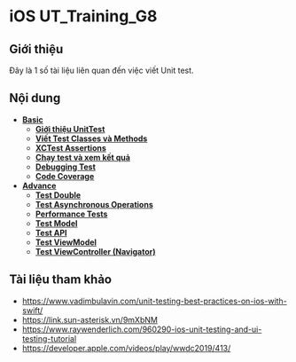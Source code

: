 # iOS UT_Training_G8
## Giới thiệu
 Đây là 1 số tài liệu liên quan đến việc viết Unit test.

## Nội dung 

  * [**Basic**]()
    * [**Giới thiệu UnitTest**](https://github.com/hanhvv-0858/UT_Training_G8/wiki/Gi%E1%BB%9Bi-thi%E1%BB%87u-nhanh-Unit-test-trong-Xcode!)
    * [**Viết Test Classes và Methods**](https://github.com/hanhvv-0858/UT_Training_G8/wiki/Vi%E1%BA%BFt-Test-Classes-v%C3%A0-Methods)
    * [**XCTest Assertions**](https://github.com/hanhvv-0858/UT_Training_G8/wiki/XCTest-Assertions)
    * [**Chạy test và xem kết quả**](https://github.com/hanhvv-0858/UT_Training_G8/wiki/Ch%E1%BA%A1y-test-v%C3%A0-xem-k%E1%BA%BFt-qu%E1%BA%A3)
    * [**Debugging Test**](https://github.com/hanhvv-0858/UT_Training_G8/wiki/Debugging-Test)
    * [**Code Coverage**](https://github.com/hanhvv-0858/UT_Training_G8/wiki/Code-Coverage)
  * [**Advance**](https://github.com/hanhvv-0858/UT_Training_G8/wiki/Advance)
    * [**Test Double**](https://github.com/hanhvv-0858/UT_Training_G8/wiki/Test-Double)
    * [**Test Asynchronous Operations**](https://github.com/hanhvv-0858/UT_Training_G8/wiki/Test-Asynchronous-Operations)
    * [**Performance Tests**](https://github.com/hanhvv-0858/UT_Training_G8/wiki/Performance-Test)
    * [**Test Model**](https://github.com/hanhvv-0858/UT_Training_G8/wiki/Test-Model)
    * [**Test API**](https://github.com/hanhvv-0858/UT_Training_G8/wiki/Test-API)
    * [**Test ViewModel**](https://github.com/hanhvv-0858/UT_Training_G8/wiki/Test-ViewModel)
    * [**Test ViewController (Navigator)**](https://github.com/hanhvv-0858/UT_Training_G8/wiki/Test-ViewController-(Navigator))

## Tài liệu tham khảo 
- https://www.vadimbulavin.com/unit-testing-best-practices-on-ios-with-swift/
- https://link.sun-asterisk.vn/9mXbNM 
- https://www.raywenderlich.com/960290-ios-unit-testing-and-ui-testing-tutorial 
- https://developer.apple.com/videos/play/wwdc2019/413/
